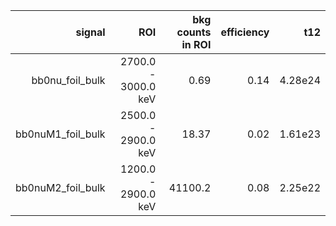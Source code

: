 | **signal**          | **ROI**             | **bkg counts in ROI** | **efficiency** | **t12** |
|--------------------:|--------------------:|----------------------:|---------------:|--------:|
| bb0nu\_foil\_bulk   | 2700.0 - 3000.0 keV | 0.69                  | 0.14           | 4.28e24 |
| bb0nuM1\_foil\_bulk | 2500.0 - 2900.0 keV | 18.37                 | 0.02           | 1.61e23 |
| bb0nuM2\_foil\_bulk | 1200.0 - 2900.0 keV | 41100.2               | 0.08           | 2.25e22 |

